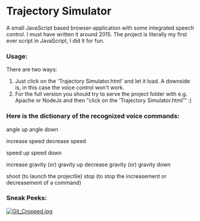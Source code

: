 # Trajectory Simulator
A small JavaScript based browser-application with some integrated speech control. I must have written it around 2015.
The project is literally my first ever script in JavaScript, I did it for fun.
### Usage:
There are two ways:
1. Just click on the 'Trajectory Simulator.html' and let it load. A downside is, in this case the voice control won't work.
2. For the full version you should try to serve the project folder with e.g. Apache or NodeJs and then "click on the 'Trajectory Simulator.html'" :)

### Here is the dictionary of the recognized voice commands:
angle up
angle down

increase speed
decrease speed

speed up
speed down

increase gravity (or) gravity up
decrease gravity (or) gravity down

shoot (to launch the projectile)
stop (to stop the increasement or decreasement of a command)

### Sneak Peeks:
[![Git_Cropped.jpg](https://i.postimg.cc/dV8gbCkZ/Git_Cropped.jpg)](https://postimg.cc/NKjNT5xQ)
